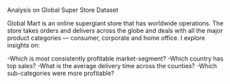 Analysis on Global Super Store Dataset

Global Mart is an online supergiant store that has worldwide operations. The store takes orders and delivers across the globe and deals with all the major product categories — consumer, corporate and home office. I explore insights on: 

-Which is most consistently profitable market-segment?
-Which country has top sales?
-What is the average delivery time across the counties?
-Which sub-categories were more profitable?
